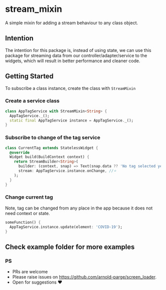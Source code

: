 # stream_mixin

A simple mixin for adding a stream behaviour to any class object.

## Intention

The intention for this package is, instead of using state, we can use this package for streaming data from our controller/adapter/service to the widgets, which will result in better performance and cleaner code.

## Getting Started
To subscribe a class instance, create the class with `StreamMixin`

### Create a service class

```dart
class AppTagService with StreamMixin<String> {
  AppTagService._();
  static final AppTagService instance = AppTagService._();
}
```

### Subscribe to change of the tag service

```dart
class CurrentTag extends StatelessWidget {
  @override
  Widget build(BuildContext context) {
    return StreamBuilder<String>(
      builder: (context, snap) => Text(snap.data ?? 'No tag selected yet.'),
      stream: AppTagService.instance.onChange, //⭐
    );
  }
}
```

### Change current tag

Note, tag can be changed from any place in the app because it does not need context or state.

```dart
someFunction() {
  AppTagService.instance.update(element: 'COVID-19');
}
```

## Check example folder for more examples

### PS 
- PRs are welcome
- Please raise issues on https://github.com/arnold-parge/screen_loader.
- Open for suggestions ❤️
